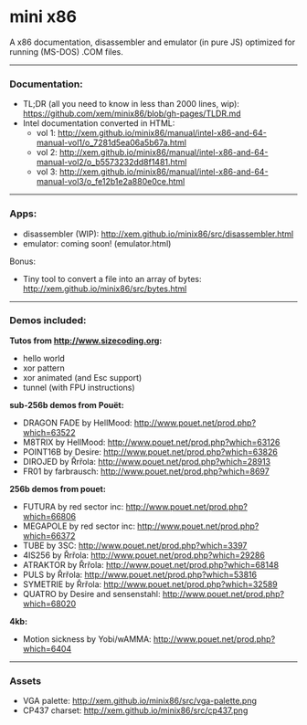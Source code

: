 mini x86
==

A x86 documentation, disassembler and emulator (in pure JS) optimized for running (MS-DOS) .COM files.

---

### Documentation:

- TL;DR (all you need to know in less than 2000 lines, wip): https://github.com/xem/minix86/blob/gh-pages/TLDR.md
- Intel documentation converted in HTML:
  - vol 1: http://xem.github.io/minix86/manual/intel-x86-and-64-manual-vol1/o_7281d5ea06a5b67a.html
  - vol 2: http://xem.github.io/minix86/manual/intel-x86-and-64-manual-vol2/o_b5573232dd8f1481.html
  - vol 3: http://xem.github.io/minix86/manual/intel-x86-and-64-manual-vol3/o_fe12b1e2a880e0ce.html

---

### Apps:

- disassembler (WIP): http://xem.github.io/minix86/src/disassembler.html
- emulator: coming soon! (emulator.html)

Bonus:

- Tiny tool to convert a file into an array of bytes: http://xem.github.io/minix86/src/bytes.html

---

### Demos included:

**Tutos from http://www.sizecoding.org:**

- hello world
- xor pattern
- xor animated (and Esc support)
- tunnel (with FPU instructions)

**sub-256b demos from Pouët:**

- DRAGON FADE by HellMood: http://www.pouet.net/prod.php?which=63522
- M8TRIX by HellMood: http://www.pouet.net/prod.php?which=63126
- POINT16B by Desire: http://www.pouet.net/prod.php?which=63826
- DIROJED by Řrřola: http://www.pouet.net/prod.php?which=28913
- FR01 by farbrausch: http://www.pouet.net/prod.php?which=8697

**256b demos from pouet:**

- FUTURA by red sector inc: http://www.pouet.net/prod.php?which=66806
- MEGAPOLE by red sector inc: http://www.pouet.net/prod.php?which=66372
- TUBE by 3SC: http://www.pouet.net/prod.php?which=3397
- 4IS256 by Řrřola: http://www.pouet.net/prod.php?which=29286
- ATRAKTOR by Řrřola: http://www.pouet.net/prod.php?which=68148
- PULS by Řrřola: http://www.pouet.net/prod.php?which=53816
- SYMETRIE by Řrřola: http://www.pouet.net/prod.php?which=32589
- QUATRO by Desire and sensenstahl: http://www.pouet.net/prod.php?which=68020

**4kb:**

- Motion sickness by Yobi/wAMMA: http://www.pouet.net/prod.php?which=6404

---

### Assets

- VGA palette: http://xem.github.io/minix86/src/vga-palette.png
- CP437 charset: http://xem.github.io/minix86/src/cp437.png